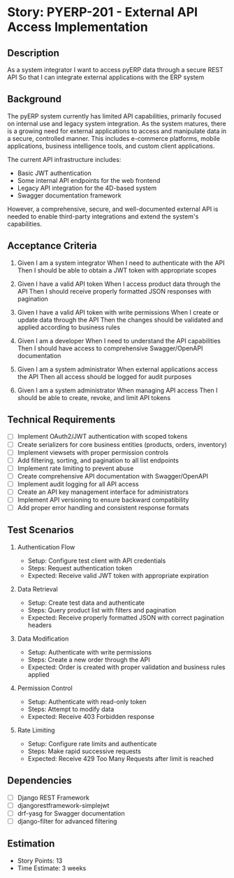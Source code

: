 # Story: PYERP-201 - External API Access Implementation

## Description
As a system integrator
I want to access pyERP data through a secure REST API
So that I can integrate external applications with the ERP system

## Background
The pyERP system currently has limited API capabilities, primarily focused on internal use and legacy system integration. As the system matures, there is a growing need for external applications to access and manipulate data in a secure, controlled manner. This includes e-commerce platforms, mobile applications, business intelligence tools, and custom client applications.

The current API infrastructure includes:
- Basic JWT authentication
- Some internal API endpoints for the web frontend
- Legacy API integration for the 4D-based system
- Swagger documentation framework

However, a comprehensive, secure, and well-documented external API is needed to enable third-party integrations and extend the system's capabilities.

## Acceptance Criteria
1. Given I am a system integrator
   When I need to authenticate with the API
   Then I should be able to obtain a JWT token with appropriate scopes

2. Given I have a valid API token
   When I access product data through the API
   Then I should receive properly formatted JSON responses with pagination

3. Given I have a valid API token with write permissions
   When I create or update data through the API
   Then the changes should be validated and applied according to business rules

4. Given I am a developer
   When I need to understand the API capabilities
   Then I should have access to comprehensive Swagger/OpenAPI documentation

5. Given I am a system administrator
   When external applications access the API
   Then all access should be logged for audit purposes

6. Given I am a system administrator
   When managing API access
   Then I should be able to create, revoke, and limit API tokens

## Technical Requirements
- [ ] Implement OAuth2/JWT authentication with scoped tokens
- [ ] Create serializers for core business entities (products, orders, inventory)
- [ ] Implement viewsets with proper permission controls
- [ ] Add filtering, sorting, and pagination to all list endpoints
- [ ] Implement rate limiting to prevent abuse
- [ ] Create comprehensive API documentation with Swagger/OpenAPI
- [ ] Implement audit logging for all API access
- [ ] Create an API key management interface for administrators
- [ ] Implement API versioning to ensure backward compatibility
- [ ] Add proper error handling and consistent response formats

## Test Scenarios
1. Authentication Flow
   - Setup: Configure test client with API credentials
   - Steps: Request authentication token
   - Expected: Receive valid JWT token with appropriate expiration

2. Data Retrieval
   - Setup: Create test data and authenticate
   - Steps: Query product list with filters and pagination
   - Expected: Receive properly formatted JSON with correct pagination headers

3. Data Modification
   - Setup: Authenticate with write permissions
   - Steps: Create a new order through the API
   - Expected: Order is created with proper validation and business rules applied

4. Permission Control
   - Setup: Authenticate with read-only token
   - Steps: Attempt to modify data
   - Expected: Receive 403 Forbidden response

5. Rate Limiting
   - Setup: Configure rate limits and authenticate
   - Steps: Make rapid successive requests
   - Expected: Receive 429 Too Many Requests after limit is reached

## Dependencies
- [ ] Django REST Framework
- [ ] djangorestframework-simplejwt
- [ ] drf-yasg for Swagger documentation
- [ ] django-filter for advanced filtering

## Estimation
- Story Points: 13
- Time Estimate: 3 weeks 